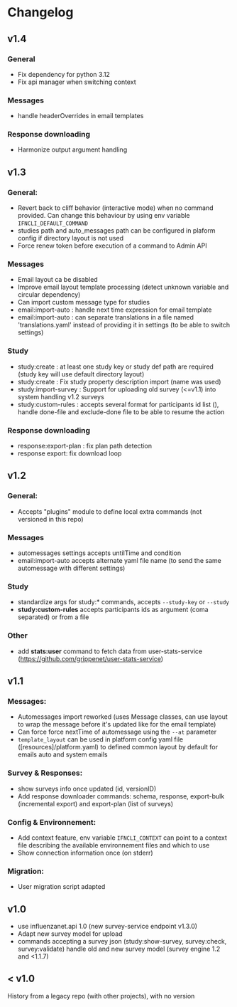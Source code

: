 


# Changelog

## v1.4

### General
- Fix dependency for python 3.12
- Fix api manager when switching context

### Messages
- handle headerOverrides in email templates

### Response downloading
- Harmonize output argument handling

## v1.3

### General:

- Revert back to cliff behavior (interactive mode) when no command provided. Can change this behaviour by using env variable `IFNCLI_DEFAULT_COMMAND`
- studies path and auto_messages path can be configured in plaform config if directory layout is not used
- Force renew token before execution of a command to Admin API

### Messages
- Email layout ca be disabled
- Improve email layout template processing (detect unknown variable and circular dependency)
- Can import custom message type for studies
- email:import-auto : handle next time expression for email template
- email:import-auto : can separate translations in a file named 'translations.yaml' instead of providing it in settings (to be able to switch settings)
### Study
- study:create : at least one study key or study def path are required (study key will use default directory layout)
- study:create :  Fix study property description import (name was used)
- study:import-survey : Support for uploading  old survey (<=v1.1) into system handling v1.2 surveys
- study:custom-rules : accepts several format for participants id list (), handle done-file and exclude-done file to be able to resume the action

### Response downloading
- response:export-plan : fix plan path detection 
- response export: fix download loop

## v1.2

### General:
- Accepts "plugins" module to define local extra commands (not versioned in this repo)

### Messages
- automessages settings accepts untilTime and condition
- email:import-auto accepts alternate yaml file name (to send the same automessage with different settings)

### Study
- standardize args for study:* commands, accepts `--study-key` or `--study`
- **study:custom-rules** accepts participants ids as argument (coma separated) or from a file

### Other
- add **stats:user** command to fetch data from user-stats-service (https://github.com/grippenet/user-stats-service)

## v1.1

### Messages:

- Automessages import reworked (uses Message classes, can use layout to wrap the message before it's updated like for the email template)
- Can force force nextTime of automessage using the `--at` parameter
- `template_layout` can be used in platform config yaml file  ([resources]/platform.yaml) to defined common layout by default for emails auto and system emails

### Survey & Responses:

- show surveys info once updated (id, versionID)
- Add response downloader commands: schema, response, export-bulk (incremental export) and export-plan (list of surveys)

### Config & Environnement:

- Add context feature, env variable `IFNCLI_CONTEXT` can point to a context file describing the available environnement files and which to use
- Show connection information once (on stderr)

### Migration:

- User migration script adapted

## v1.0

- use influenzanet.api 1.0 (new survey-service endpoint v1.3.0)
- Adapt new survey model for upload
- commands accepting a survey json (study:show-survey, survey:check, survey:validate) handle old and new survey model (survey engine 1.2 and <1.1.7)

## < v1.0

History from a legacy repo (with other projects), with no version